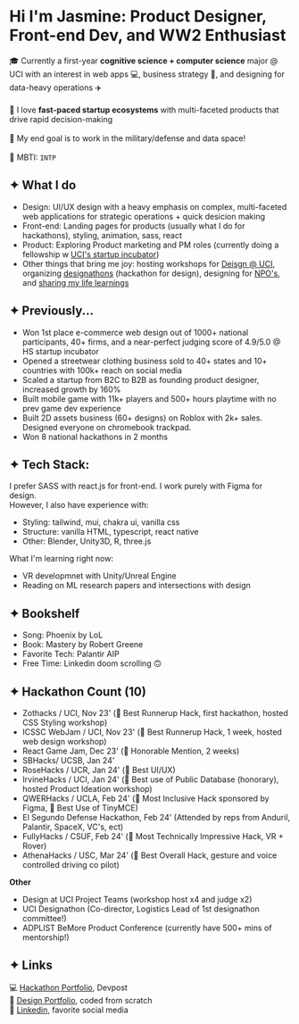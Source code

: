 # Hi I'm Jasmine: Product Designer, Front-end Dev, and WW2 Enthusiast #

🎓 Currently a first-year **cognitive science + computer science** major @ UCI with an interest in web apps 💻, business strategy 💼, and designing for data-heavy operations ✈️
<br><br>
🐇 I love **fast-paced startup ecosystems** with multi-faceted products that drive rapid decision-making
<br><br>
🚀 My end goal is to work in the military/defense and data space!
<br><br>
🧠 MBTI: `INTP`



## ✦ What I do ##

* Design: UI/UX design with a heavy emphasis on complex, multi-faceted web applications for strategic operations + quick desicion making
* Front-end: Landing pages for products (usually what I do for hackathons), styling, animation, sass, react
* Product: Exploring Product marketing and PM roles (currently doing a fellowship w [UCI's startup incubator](https://www.productuci.com/))
* Other things that bring me joy: hosting workshops for [Deisgn @ UCI](https://designatuci.com/), organizing [designathons](https://designatuci.com/designathons/) (hackathon for design), designing for [NPO's](https://www.developforgood.org/), and [sharing my life learnings](https://jaslavie.github.io/voicewise/)

## ✦ Previously... ##
* Won 1st place e-commerce web design out of 1000+ national participants, 40+ firms, and a near-perfect judging score of 4.9/5.0 @ HS startup incubator
* Opened a streetwear clothing business sold to 40+ states and 10+ countries with 100k+ reach on social media
* Scaled a startup from B2C to B2B as founding product designer, increased growth by 160%
* Built mobile game with 11k+ players and 500+ hours playtime with no prev game dev experience
* Built 2D assets business (60+ designs) on Roblox with 2k+ sales. Designed everyone on chromebook trackpad.
* Won 8 national hackathons in 2 months


## ✦ Tech Stack: ##

I prefer SASS with react.js for front-end. I work purely with Figma for design.
<br>
However, I also have experience with:
* Styling: tailwind, mui, chakra ui, vanilla css
* Structure: vanilla HTML, typescript, react native
* Other: Blender, Unity3D, R, three.js

What I'm learning right now:
* VR developmnet with Unity/Unreal Engine
* Reading on ML research papers and intersections with design


## ✦ Bookshelf ##
* Song: Phoenix by LoL
* Book: Mastery by Robert Greene
* Favorite Tech: Palantir AIP
* Free Time: Linkedin doom scrolling 🙃


## ✦ Hackathon Count (10) ##
* Zothacks / UCI, Nov 23' (🥈 Best Runnerup Hack, first hackathon, hosted CSS Styling workshop)
* ICSSC WebJam / UCI, Nov 23' (🥈 Best Runnerup Hack, 1 week, hosted web design workshop)
* React Game Jam, Dec 23' (🏅 Honorable Mention, 2 weeks)
* SBHacks/ UCSB, Jan 24'
* RoseHacks / UCR, Jan 24' (🏅 Best UI/UX)
* IrvineHacks / UCI, Jan 24' (🏅 Best use of Public Database (honorary), hosted Product Ideation workshop)
* QWERHacks / UCLA, Feb 24' (🏅 Most Inclusive Hack sponsored by Figma, 🏅 Best Use of TinyMCE)
* El Segundo Defense Hackathon, Feb 24' (Attended by reps from Anduril, Palantir, SpaceX, VC's, ect)
* FullyHacks / CSUF, Feb 24' (🏅 Most Technically Impressive Hack, VR + Rover)
* AthenaHacks / USC, Mar 24' (🥇 Best Overall Hack, gesture and voice controlled driving co pilot)

**Other**
* Design at UCI Project Teams (workshop host x4 and judge x2)
* UCI Designathon (Co-director, Logistics Lead of 1st designathon committee!)
* ADPLIST BeMore Product Conference (currently have 500+ mins of mentorship!)

## ✦ Links ##
💻 [Hackathon Portfolio](https://devpost.com/jaslavie), Devpost
<br>
🎨 [Design Portfolio](https://jaslavie.com), coded from scratch
<br>
🧳 [Linkedin](https://linkedin.com/in/jaslavie), favorite social media
<!--


- 🔭 I’m currently working on ...
- 🌱 I’m currently learning ...
- 👯 I’m looking to collaborate on ...
- 🤔 I’m looking for help with ...
- 💬 Ask me about ...
- 📫 How to reach me: ...
- 😄 Pronouns: ...
- ⚡ Fun fact: ...
-->
